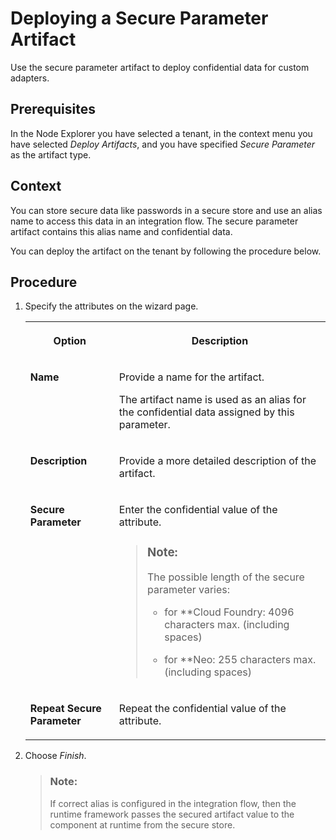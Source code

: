 <!-- loio23d824a89dd44c8bbb51d1d838fc7a75 -->

# Deploying a Secure Parameter Artifact

Use the secure parameter artifact to deploy confidential data for custom adapters.



## Prerequisites

In the Node Explorer you have selected a tenant, in the context menu you have selected *Deploy Artifacts*, and you have specified *Secure Parameter* as the artifact type.



## Context

You can store secure data like passwords in a secure store and use an alias name to access this data in an integration flow. The secure parameter artifact contains this alias name and confidential data.

You can deploy the artifact on the tenant by following the procedure below.



<a name="loio23d824a89dd44c8bbb51d1d838fc7a75__steps_w4b_4wn_np"/>

## Procedure

1.  Specify the attributes on the wizard page.


    <table>
    <tr>
    <th valign="top">

    Option
    
    </th>
    <th valign="top">

    Description
    
    </th>
    </tr>
    <tr>
    <td valign="top">
    
    **Name**
    
    </td>
    <td valign="top">
    
    Provide a name for the artifact.

    The artifact name is used as an alias for the confidential data assigned by this parameter.
    
    </td>
    </tr>
    <tr>
    <td valign="top">
    
    **Description**
    
    </td>
    <td valign="top">
    
    Provide a more detailed description of the artifact.
    
    </td>
    </tr>
    <tr>
    <td valign="top">
    
    **Secure Parameter**
    
    </td>
    <td valign="top">
    
    Enter the confidential value of the attribute.

    > ### Note:  
    > The possible length of the secure parameter varies:
    > 
    > -   for **Cloud Foundry: 4096 characters max. \(including spaces\)
    > 
    > -   for **Neo: 255 characters max. \(including spaces\)


    
    </td>
    </tr>
    <tr>
    <td valign="top">
    
    **Repeat Secure Parameter**
    
    </td>
    <td valign="top">
    
    Repeat the confidential value of the attribute.
    
    </td>
    </tr>
    </table>
    
2.  Choose *Finish*.

    > ### Note:  
    > If correct alias is configured in the integration flow, then the runtime framework passes the secured artifact value to the component at runtime from the secure store.



